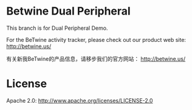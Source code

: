 Betwine Dual Peripheral 
===============

This branch is for Dual Peripheral Demo.

For the BeTwine activity tracker, please check out our product web site:
http://betwine.us/

有关新我BeTwine的产品信息，请移步我们的官方网站：
http://betwine.us/


License
===============
Apache 2.0: http://www.apache.org/licenses/LICENSE-2.0

